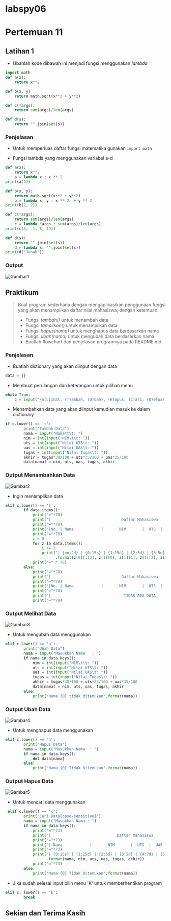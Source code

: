 # labspy06
# Pertemuan 11


## Latihan 1
- Ubahlah kode dibawah ini menjadi fungsi menggunakan *lambda*

```py
import math
def a(x):
    return x**2

def b(x, y)
    return math.sqrt(x**2 + y**2)  

def c(*args):
    return sum(args)/len(args)

def d(s):
    return "".join(set(s))
```

### Penjelasan
- Untuk memperluas daftar fungsi matematika gunakan `import math`

- Fungsi lambda yang menggunakan variabel a-d
```py
def a(x):
    return x**2
    a = lambda x : x ** 2
print(a(2))

def b(x, y):
    return math.sqrt(x**2 + y**2)
    b = lambda x, y : x ** 2  + y ** 2
print(b(2, 2))

def c(*args):
    return sum(args)/len(args)
    c = lambda *args : sum(args)/len(args)
print(c(5, -1, 8, 19))

def d(s):
    return "".join(set(s))
    d = lambda s: "".join(set(s))
print(d("Jenab"))
```

### Output
![Gambar1](screenshots/ss1.jpg)


## Praktikum
> Buat program sederhana dengan mengaplikasikan penggunaan fungsi yang akan menampilkan daftar nilai mahasiswa, dengan ketentuan:
> - Fungsi *tambah()* untuk menambah data
> - Fungsi *tampilkan()* untuk menampilkan data
> - Fungsi *hapus(nama)* untuk menghapus data berdasarkan nama
> - Fungsi *ubah(nama)* untuk mengubah data berdasarkan nama
> - Buatlah flowchart dan penjelasan programnya pada README.md

### Penjelasan
- Buatlah dictionary yang akan diinput dengan data
```py
data = {}
```

- Membuat perulangan dan keterangan untuk pilihan menu
```py
while True:
    c = input("\n(L)ihat, (T)ambah, (U)bah), (H)apus, (C)ari, (K)eluar: ")
```

- Menambahkan data yang akan diinput kemudian masuk ke dalam dictionary
```py
if c.lower() == 't':
        print("Tambah Data")
        nama = input("Nama\t\t: ")
        nim = int(input("NIM\t\t: "))
        uts = int(input("Nilai UTS\t: "))
        uas = int(input("Nilai UAS\t: "))
        tugas = int(input("Nilai Tugas\t: "))
        akhir = tugas*30/100 + uts*35/100 + uas*35/100
        data[nama] = nim, uts, uas, tugas, akhir
```

### Output Menambahkan Data
![Gambar2](screenshots/ss2.jpg)

- Ingin menampilkan data
```py
elif c.lower() == 'l':
        if data.items():
            print("="*78)
            print("|                               Daftar Mahasiswa                             |")
            print("="*78)
            print("|No. | Nama            |       NIM       |  UTS  |  UAS  |  Tugas  |  Akhir  |")
            print("="*78)
            i = 0
            for z in data.items():
                i += 1
                print("| {no:2d} | {0:15s} | {1:15d} | {2:5d} | {3:5d} | {4:7d} | {5:7.2f} |"
                      .format(z[0][:13], z[1][0], z[1][1], z[1][2], z[1][3], z[1][4], no=i))
            print("=" * 78)
        else:
            print("="*78)
            print("|                               Daftar Mahasiswa                             |")
            print("="*78)
            print("|No. | Nama            |       NIM       |  UTS  |  UAS  |  Tugas  |  Akhir  |")
            print("="*78)
            print("|                                TIDAK ADA DATA                              |")
            print("="*78)
```
 
 ### Output Melihat Data
![Gambar3](screenshots/ss5.jpg)

- Untuk mengubah data menggunakan 
```py
elif c.lower() == 'u':
        print("Ubah Data")
        nama = input("Masukkan Nama   : ")
        if nama in data.keys():
            nim = int(input("NIM\t\t: "))
            uts = int(input("Nilai UTS\t: "))
            uas = int(input("Nilai UAS\t: "))
            tugas = int(input("Nilai Tugas\t: "))
            akhir = tugas*30/100 + uts*35/100 + uas*35/100
            data[nama] = nim, uts, uas, tugas, akhir
        else:
            print("Nama {0} tidak ditemukan".format(nama))
```

### Output Ubah Data
![Gambar4](screenshots/ss4.jpg)

- Untuk menghapus data menggunakan
```py
elif c.lower() == 'h':
        print("Hapus Data")
        nama = input("Masukkan Nama  : ")
        if nama in data.keys():
            del data[nama]
        else:
            print("Nama {0} Tidak Ditemukan".format(nama))
```

### Output Hapus Data
![Gambar5](screenshots/ss6.jpg)

- Untuk mencari data menggunakan
```py
 elif c.lower() == 'c':
        print("Cari Data[case-sensitive]")
        nama = input("Masukkan Nama : ")
        if nama in data.keys():
            print("="*73)
            print("|                             Daftar Mahasiswa                          |")
            print("="*73)
            print("| Nama            |       NIM       |  UTS  |  UAS  |  Tugas  |  Akhir  |")
            print("="*73)
            print("| {0:15s} | {1:15d} | {2:5d} | {3:5d} | {4:7d} | {5:7.2f} |"
                  .format(nama, nim, uts, uas, tugas, akhir))
            print("="*73)
        else:
            print("Nama {0} Tidak Ditemukan".format(nama))
```

- Jika sudah selesai input pilih menu 'K' untuk memberhentikan program
```py
elif c. lower() == 'k':
        break
```


## Sekian dan Terima Kasih